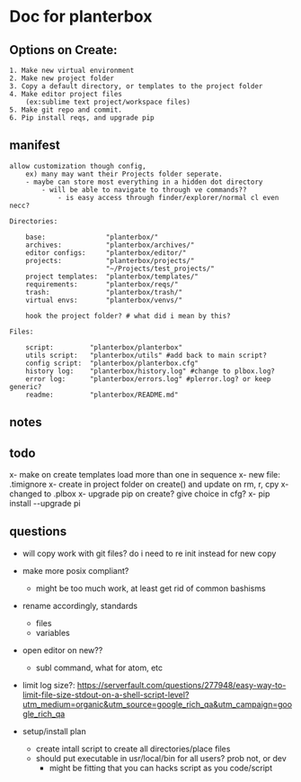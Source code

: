 # Doc for planterbox

## Options on Create:
```
1. Make new virtual environment
2. Make new project folder
3. Copy a default directory, or templates to the project folder
4. Make editor project files
    (ex:sublime text project/workspace files)
5. Make git repo and commit.
6. Pip install reqs, and upgrade pip
```

## manifest
```
allow customization though config,
    ex) many may want their Projects folder seperate.
    - maybe can store most everything in a hidden dot directory
        - will be able to navigate to through ve commands??
            - is easy access through finder/explorer/normal cl even necc?

Directories:

    base:               "planterbox/"
    archives:           "planterbox/archives/"
    editor configs:     "planterbox/editor/"
    projects:           "planterbox/projects/"
                        "~/Projects/test_projects/"
    project templates:  "planterbox/templates/"                    
    requirements:       "planterbox/reqs/"
    trash:              "planterbox/trash/"
    virtual envs:       "planterbox/venvs/"

    hook the project folder? # what did i mean by this?

Files:

    script:         "planterbox/planterbox"
    utils script:   "planterbox/utils" #add back to main script?
    config script:  "planterbox/planterbox.cfg"
    history log:    "planterbox/history.log" #change to plbox.log?
    error log:      "planterbox/errors.log" #plerror.log? or keep generic?
    readme:         "planterbox/README.md"

```

## notes

## todo
x- make on create templates load more than one in sequence
x- new file: .timignore
    x- create in project folder on create() and update on rm, r, cpy
    x- changed to .plbox
x- upgrade pip on create? give choice in cfg?
    x- pip install --upgrade pi

## questions
- will copy work with git files? do i need to re init instead for new copy
- make more posix compliant?
    - might be too much work, at least get rid of common bashisms
- rename accordingly, standards
    - files
    - variables
- open editor on new??
    - subl command, what for atom, etc
- limit log size?: https://serverfault.com/questions/277948/easy-way-to-limit-file-size-stdout-on-a-shell-script-level?utm_medium=organic&utm_source=google_rich_qa&utm_campaign=google_rich_qa

- setup/install plan
    - create intall script to create all directories/place files
    - should put executable in usr/local/bin for all users? prob not, or dev
        + might be fitting that you can hacks script as you code/script

